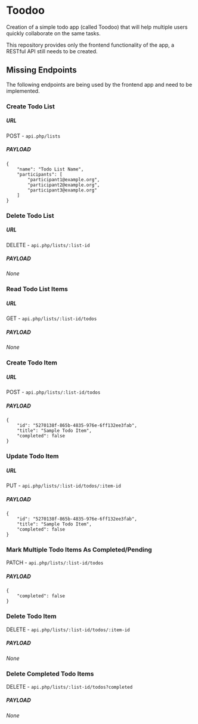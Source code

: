 # Toodoo 

Creation of a simple todo app (called Toodoo) that will help multiple users quickly collaborate on the same tasks.

This repository provides only the frontend functionality of the app, a RESTful API still needs to be created. 

## Missing Endpoints

The following endpoints are being used by the frontend app and need to be implemented. 

### Create Todo List  

##### URL 

POST - `api.php/lists`

##### PAYLOAD

```
{
	"name": "Todo List Name", 
	"participants": [
		"participant1@example.org",
		"participant2@example.org",
		"participant3@example.org"
	]
}
```


### Delete Todo List 

##### URL 

DELETE - `api.php/lists/:list-id`

##### PAYLOAD

*None*


### Read Todo List Items

##### URL 

GET - `api.php/lists/:list-id/todos`

##### PAYLOAD

*None*

### Create Todo Item 
 
##### URL 

POST - `api.php/lists/:list-id/todos`

##### PAYLOAD

```
{
	"id": "5270138f-865b-4835-976e-6ff132ee3fab",
	"title": "Sample Todo Item",
	"completed": false
}
```
 
### Update Todo Item

##### URL 

PUT - `api.php/lists/:list-id/todos/:item-id`

##### PAYLOAD

```
{
	"id": "5270138f-865b-4835-976e-6ff132ee3fab",
	"title": "Sample Todo Item",
	"completed": false
}
```

### Mark Multiple Todo Items As Completed/Pending

PATCH - `api.php/lists/:list-id/todos`

##### PAYLOAD

```
{
	"completed": false
}
```

### Delete Todo Item 

DELETE - `api.php/lists/:list-id/todos/:item-id`

##### PAYLOAD

*None* 

### Delete Completed Todo Items 

DELETE - `api.php/lists/:list-id/todos?completed`

##### PAYLOAD

*None* 
